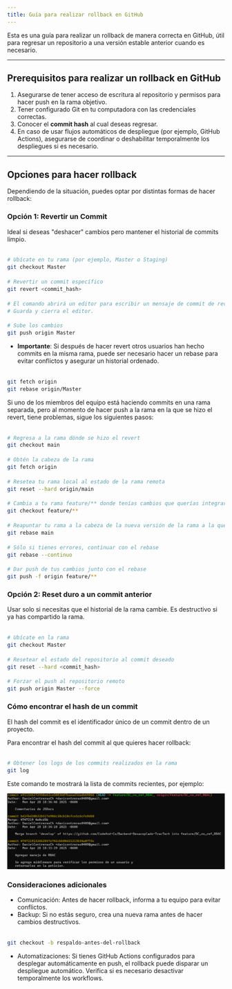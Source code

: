 ```yaml
---
title: Guía para realizar rollback en GitHub
---
```


Esta es una guía para realizar un rollback de manera correcta en GitHub, útil para regresar un repositorio a una versión estable anterior cuando es necesario.

---

## Prerequisitos para realizar un rollback en GitHub

1. Asegurarse de tener acceso de escritura al repositorio y permisos para hacer push en la rama objetivo.
2. Tener configurado Git en tu computadora con las credenciales correctas.
3. Conocer el **commit hash** al cual deseas regresar.
4. En caso de usar flujos automáticos de despliegue (por ejemplo, GitHub Actions), asegurarse de coordinar o deshabilitar temporalmente los despliegues si es necesario.

---

## Opciones para hacer rollback

Dependiendo de la situación, puedes optar por distintas formas de hacer rollback:

### Opción 1: Revertir un Commit

Ideal si deseas "deshacer" cambios pero mantener el historial de commits limpio.

```bash

# Ubícate en tu rama (por ejemplo, Master o Staging)
git checkout Master

# Revertir un commit específico
git revert <commit_hash>

# El comando abrirá un editor para escribir un mensaje de commit de reversión.
# Guarda y cierra el editor.

# Sube los cambios
git push origin Master

```

- **Importante**: Si después de hacer revert otros usuarios han hecho commits en la misma rama, puede ser necesario hacer un rebase para evitar conflictos y asegurar un historial ordenado.

```bash

git fetch origin
git rebase origin/Master


```

Si uno de los miembros del equipo está haciendo commits en una rama separada, pero al momento de hacer push a la rama en la que se hizo el revert, tiene problemas, sigue los siguientes pasos:

```bash

# Regresa a la rama dónde se hizo el revert
git checkout main

# Obtén la cabeza de la rama
git fetch origin

# Resetea tu rama local al estado de la rama remota
git reset --hard origin/main

# Cambia a tu rama feature/** donde tenías cambios que querías integrar
git checkout feature/**

# Reapuntar tu rama a la cabeza de la nueva versión de la rama a la que se le hizo revert
git rebase main

# Sólo si tienes errores, continuar con el rebase
git rebase --continuo

# Dar push de tus cambios junto con el rebase 
git push -f origin feature/**

```

### Opción 2: Reset duro a un commit anterior

Usar solo si necesitas que el historial de la rama cambie. Es destructivo si ya has compartido la rama.

```bash

# Ubícate en la rama
git checkout Master

# Resetear el estado del repositorio al commit deseado
git reset --hard <commit_hash>

# Forzar el push al repositorio remoto
git push origin Master --force

```

### Cómo encontrar el hash de un commit
El hash del commit es el identificador único de un commit dentro de un proyecto.

Para encontrar el hash del commit al que quieres hacer rollback:

```bash

# Obtener los logs de los commits realizados en la rama
git log

```
Este comando te mostrará la lista de commits recientes, por ejemplo:

![alt text](./ejemplo-git-log.png)

### Consideraciones adicionales
- Comunicación: Antes de hacer rollback, informa a tu equipo para evitar conflictos.
- Backup: Si no estás seguro, crea una nueva rama antes de hacer cambios destructivos.

```bash

git checkout -b respaldo-antes-del-rollback

```
- Automatizaciones: Si tienes GitHub Actions configurados para desplegar automáticamente en push, el rollback puede disparar un despliegue automático. Verifica si es necesario desactivar temporalmente los workflows.
